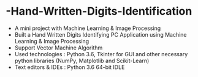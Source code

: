 # -Hand-Written-Digits-Identification

- A mini project with Machine Learning & Image Processing
- Built a Hand Written Digits Identifying PC Application using Machine Learning & Image Processing
- Support Vector Machine Algorithm
- Used technologies : Python 3.6, Tkinter for GUI and other necessary python libraries (NumPy, Matplotlib and Scikit-Learn)
- Text editors & IDEs : Python 3.6 64-bit IDLE
